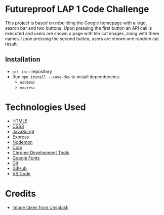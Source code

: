 # Futureproof LAP 1 Code Challenge

This project is based on rebuilding the Google homepage with a logo, search bar and two buttons. Upon pressing the first button an API call is executed and users are shown a page with ten cat images, along with there names. Upon pressing the second button, users are shown one random cat result.

## Installation

- `git init` repository
- Run `npm install --save-dev` to install dependencies:
  - `nodemon`
  - `express`

# Technologies Used

- [HTML5](https://developer.mozilla.org/en-US/docs/Web/HTML)
- [CSS3](https://developer.mozilla.org/en-US/docs/Web/CSS)
- [JavaScript](https://developer.mozilla.org/en-US/docs/Web/JavaScript)
- [Express](https://www.npmjs.com/package/express)
- [Nodemon](https://www.npmjs.com/package/nodemon)
- [Cors](https://www.npmjs.com/package/cors)
- [Chrome Development Tools](https://developer.chrome.com/docs/)
- [Google Fonts](https://fonts.google.com/)
- [Git](https://git-scm.com/)
- [GitHub](https://github.com/)
- [VS Code](https://code.visualstudio.com/)

# Credits

- [Image taken from Unsplash](https://images.unsplash.com/photo-1620428268482-cf1851a36764?ixlib=rb-1.2.1&ixid=MnwxMjA3fDB8MHxwaG90by1wYWdlfHx8fGVufDB8fHx8&auto=format&fit=crop&w=809&q=80)
